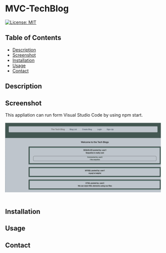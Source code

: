 # MVC-TechBlog
[![License: MIT](https://img.shields.io/badge/License-MIT-yellow.svg)](https://opensource.org/licenses/MIT)

## Table of Contents
  - [Description](#description)
  - [Screenshot](#screenshot)
  - [Installation](#installation)
  - [Usage](#usage)
  - [Contact](#contact)

## Description

## Screenshot
This appliation can run form Visual Studio Code by using npm start. <br/> <br/>
![localhost](./assets/Screenshot-TechBlog.png) <br/> <br/> 

## Installation

## Usage

## Contact
